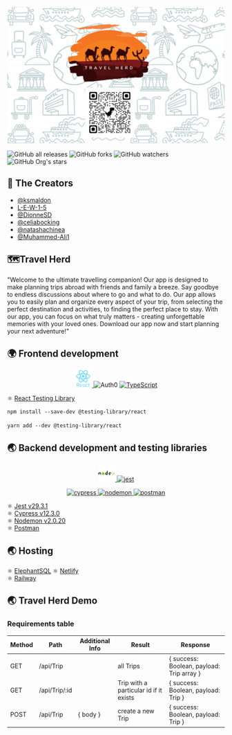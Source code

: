 ![](images/Travel%20Herd%20(1).png)


![GitHub all releases](https://img.shields.io/github/downloads/SchoolOfCode/bc13_final-project_front-end-amb/total?style=social)
![GitHub forks](https://img.shields.io/github/forks/SchoolOfCode/bc13_final-project_front-end-amb?style=social)
![GitHub watchers](https://img.shields.io/github/watchers/SchoolOfCode/bc13_final-project_front-end-amb?style=social)
![GitHub Org's stars](https://img.shields.io/github/stars/SchoolOfCode?style=social)


## 📌 The Creators

- [@ksmaldon](https://github.com/ksmaldon)
- [L-E-W-1-5](https://github.com/L-E-W-1-5)
- [@DionneSD](https://github.com/DionneSD)
- [@celiabocking](https://github.com/celiabocking)
- [@natashachinea](https://github.com/natashachinea)
- [@Muhammed-Ali1](https://github.com/Muhammed-Ali1)




## 🗺️Travel Herd

"Welcome to the ultimate travelling companion! Our app is designed to make planning trips abroad with friends and family a breeze. Say goodbye to endless discussions about where to go and what to do. Our app allows you to easily plan and organize every aspect of your trip, from selecting the perfect destination and activities, to finding the perfect place to stay. With our app, you can focus on what truly matters - creating unforgettable memories with your loved ones. Download our app now and start planning your next adventure!"

## 🌍 Frontend development 
<div align="center">
<a href="https://reactjs.org/" target="_blank" rel="noreferrer"> <img src="https://raw.githubusercontent.com/devicons/devicon/master/icons/react/react-original-wordmark.svg" alt="react" width="40" height="40"/> </a>
<img src="https://user-images.githubusercontent.com/78863735/213716962-66c91b86-e6a2-42fc-a6c6-db8f144a23d6.png" alt="Auth0" width="40" height="40"/> </a>
<a href="https://www.typescriptlang.org/" target="_blank" rel="noreferrer"> <img src="https://cdn.jsdelivr.net/gh/devicons/devicon/icons/typescript/typescript-original.svg" alt="TypeScript" width="40" height="40"/> </a>
          
</div>

⚛ [React Testing Library](https://testing-library.com/docs/react-testing-library/intro/)  
``` 
npm install --save-dev @testing-library/react

yarn add --dev @testing-library/react
```






## 🌏 Backend development and testing libraries
<div align="center">
<a href="https://nodejs.org" target="_blank" rel="noreferrer"> <img src="https://raw.githubusercontent.com/devicons/devicon/master/icons/nodejs/nodejs-original-wordmark.svg" alt="nodejs" width="40" height="40"/> </a>
<a href="https://jestjs.io" target="_blank" rel="noreferrer"> <img src="https://www.vectorlogo.zone/logos/jestjsio/jestjsio-icon.svg" alt="jest" width="40" height="40"/> </a> 

<a href="https://www.cypress.io" target="_blank" rel="noreferrer"> <img src="https://raw.githubusercontent.com/simple-icons/simple-icons/6e46ec1fc23b60c8fd0d2f2ff46db82e16dbd75f/icons/cypress.svg" alt="cypress" width="40" height="40"/> </a>
<a href="https://www.npmjs.com/package/nodemon" target="_blank" rel="noreferrer"> <img src="https://user-images.githubusercontent.com/78863735/213686543-7e4c1571-c252-45d7-9175-bedfd6a99472.png" alt="nodemon" width="40" height="40"/> </a>
<a href="https://www.postman.com/automated-testing/" target="_blank" rel="noreferrer"> <img src="https://user-images.githubusercontent.com/78863735/213710289-3a470262-051e-487b-b002-ffd4c7ca2e7c.png" alt="postman" width="40" height="40"/> </a>
  
  
</div>

⚛ [Jest v29.3.1](https://jestjs.io/)  
⚛ [Cypress v12.3.0](https://www.cypress.io/)   
⚛ [Nodemon v2.0.20](https://www.npmjs.com/package/nodemon)    
⚛ [Postman](https://www.postman.com/automated-testing/)  





## 🌏 Hosting

⚛ [ElephantSQL](https://www.elephantsql.com/)
⚛ [Netlify](https://www.netlify.com/)  
⚛ [Railway](https://www.railway.app/)

## 🌏 Travel Herd Demo

### Requirements table

| Method | Path             | Additional Info | Result                                    | Response                                    |
| ------ | ---------------- | --------------- | ----------------------------------------- | ------------------------------------------- |
| GET    | /api/Trip     |                 | all Trips                               | { success: Boolean, payload: Trip array } |
| GET    | /api/Trip/:id |                 | Trip with a particular id if it exists | { success: Boolean, payload: Trip  }       |
| POST   | /api/Trip     | { body }        | create a new Trip                       | { success: Boolean, payload: Trip }       |
